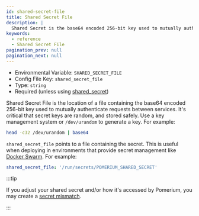 ```yaml
---
id: shared-secret-file
title: Shared Secret File
description: |
  Shared Secret is the base64 encoded 256-bit key used to mutually authenticate requests between services.
keywords:
  - reference
  - Shared Secret File
pagination_prev: null
pagination_next: null
---
```


- Environmental Variable: `SHARED_SECRET_FILE`
- Config File Key: `shared_secret_file`
- Type: `string`
- Required (unless using [shared_secret])

Shared Secret File is the location of a file containing the base64 encoded 256-bit key used to mutually authenticate requests between services. It's critical that secret keys are random, and stored safely. Use a key management system or `/dev/urandom` to generate a key. For example:

```sh
head -c32 /dev/urandom | base64
```

`shared_secret_file` points to a file containing the secret. This is useful when deploying in environments that provide secret management like [Docker Swarm](https://docs.docker.com/engine/swarm/secrets/). For example:

```yaml
shared_secret_file: '/run/secrets/POMERIUM_SHARED_SECRET'
```

:::tip

 If you adjust your shared secret and/or how it's accessed by Pomerium, you may create a [secret mismatch](/docs/troubleshooting#redis-secret-mismatch).

:::


[shared_secret]: ./shared-secret
